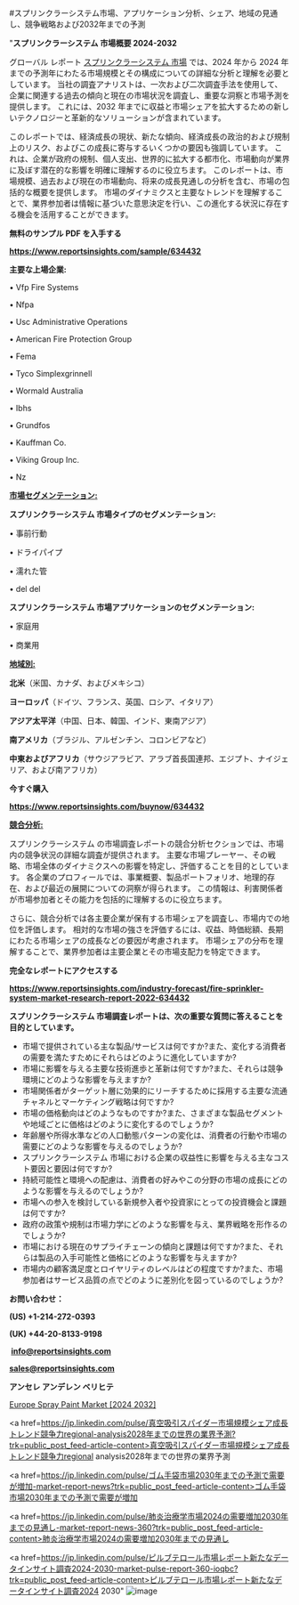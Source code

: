 #スプリンクラーシステム市場、アプリケーション分析、シェア、地域の見通し、競争戦略および2032年までの予測

"<strong>スプリンクラーシステム 市場概要 2024-2032</strong>

グローバル レポート <a href=https://www.reportsinsights.com/sample/634432>スプリンクラーシステム 市場</a> では、2024 年から 2024 年までの予測年にわたる市場規模とその構成についての詳細な分析と理解を必要としています。 当社の調査アナリストは、一次および二次調査手法を使用して、企業に関連する過去の傾向と現在の市場状況を調査し、重要な洞察と市場予測を提供します。 これには、2032 年までに収益と市場シェアを拡大​​するための新しいテクノロジーと革新的なソリューションが含まれています。

このレポートでは、経済成長の現状、新たな傾向、経済成長の政治的および規制上のリスク、およびこの成長に寄与するいくつかの要因も強調しています。 これは、企業が政府の規制、個人支出、世界的に拡大する都市化、市場動向が業界に及ぼす潜在的な影響を明確に理解するのに役立ちます。 このレポートは、市場規模、過去および現在の市場動向、将来の成長見通しの分析を含む、市場の包括的な概要を提供します。 市場のダイナミクスと主要なトレンドを理解することで、業界参加者は情報に基づいた意思決定を行い、この進化する状況に存在する機会を活用することができます。

<strong><b>無料のサンプル PDF を入手する</b></strong>

<a href=https://www.reportsinsights.com/sample/634432><strong><u>https://www.reportsinsights.com/sample/634432</u></strong></a>

<strong>主要な上場企業:</strong>

• Vfp Fire Systems 

• Nfpa 

• Usc Administrative Operations 

• American Fire Protection Group 

• Fema 

• Tyco Simplexgrinnell 

• Wormald Australia 

• Ibhs 

• Grundfos 

• Kauffman Co. 

• Viking Group Inc. 

• Nz

<strong><u>市場セグメンテーション</u></strong><strong><u>:</u></strong>

<strong>スプリンクラーシステム 市場タイプのセグメンテーション:</strong>

• 事前行動

• ドライパイプ

• 濡れた管

• del del

<strong>スプリンクラーシステム 市場アプリケーションのセグメンテーション:</strong>

• 家庭用

• 商業用

<strong><u>地域別</u></strong><strong><u>:</u></strong>

<strong>北米</strong>（米国、カナダ、およびメキシコ）

<strong>ヨーロッパ</strong>（ドイツ、フランス、英国、ロシア、イタリア）

<strong>アジア太平洋</strong>（中国、日本、韓国、インド、東南アジア）

<strong>南アメリカ</strong>（ブラジル、アルゼンチン、コロンビアなど）

<strong>中東およびアフリカ</strong>（サウジアラビア、アラブ首長国連邦、エジプト、ナイジェリア、および南アフリカ）

<strong>今すぐ購入</strong>

<a href=https://www.reportsinsights.com/buynow/634432><strong><u>https://www.reportsinsights.com/buynow/634432</u></strong></a>

<strong><u>競合分析:</u></strong>

スプリンクラーシステム の市場調査レポートの競合分析セクションでは、市場内の競争状況の詳細な調査が提供されます。 主要な市場プレーヤー、その戦略、市場全体のダイナミクスへの影響を特定し、評価することを目的としています。 各企業のプロフィールでは、事業概要、製品ポートフォリオ、地理的存在、および最近の展開についての洞察が得られます。 この情報は、利害関係者が市場参加者とその能力を包括的に理解するのに役立ちます。

さらに、競合分析では各主要企業が保有する市場シェアを調査し、市場内での地位を評価します。 相対的な市場の強さを評価するには、収益、時価総額、長期にわたる市場シェアの成長などの要因が考慮されます。 市場シェアの分布を理解することで、業界参加者は主要企業とその市場支配力を特定できます。

<strong>完全なレポートにアクセスする</strong>

<a href=https://www.reportsinsights.com/industry-forecast/fire-sprinkler-system-market-research-report-2022-634432><strong><u><b>https://www.reportsinsights.com/industry-forecast/fire-sprinkler-system-market-research-report-2022-634432</b></u></strong></a>

<strong><b>スプリンクラーシステム 市場調査レポートは、次の重要な質問に答えることを目的としています。</b></strong>
<ul>
  <li>市場で提供されている主な製品/サービスは何ですか?また、変化する消費者の需要を満たすためにそれらはどのように進化していますか?</li>
  <li>市場に影響を与える主要な技術進歩と革新は何ですか?また、それらは競争環境にどのような影響を与えますか?</li>
  <li>市場関係者がターゲット層に効果的にリーチするために採用する主要な流通チャネルとマーケティング戦略は何ですか?</li>
  <li>市場の価格動向はどのようなものですか?また、さまざまな製品セグメントや地域ごとに価格はどのように変化するのでしょうか?</li>
  <li>年齢層や所得水準などの人口動態パターンの変化は、消費者の行動や市場の需要にどのような影響を与えるのでしょうか?</li>
  <li>スプリンクラーシステム 市場における企業の収益性に影響を与える主なコスト要因と要因は何ですか?</li>
  <li>持続可能性と環境への配慮は、消費者の好みやこの分野の市場の成長にどのような影響を与えるのでしょうか?</li>
  <li>市場への参入を検討している新規参入者や投資家にとっての投資機会と課題は何ですか?</li>
  <li>政府の政策や規制は市場力学にどのような影響を与え、業界戦略を形作るのでしょうか?</li>
  <li>市場における現在のサプライチェーンの傾向と課題は何ですか?また、それらは製品の入手可能性と価格にどのような影響を与えますか?</li>
  <li>市場内の顧客満足度とロイヤリティのレベルはどの程度ですか?また、市場参加者はサービス品質の点でどのように差別化を図っているのでしょうか?</li>
</ul>
<strong>お問い合わせ：</strong>

<strong>(US) +1-214-272-0393</strong>

<strong>(UK) +44-20-8133-9198</strong>

<strong> </strong><a href=info@reportsinsights.com><strong><u>info@reportsinsights.com</u></strong></a>

<a href=sales@reportsinsights.com><strong><u>sales@reportsinsights.com</u></strong></a>

<strong>アンセレ アンデレン ベリヒテ</strong>

<a href=https://www.linkedin.com/pulse/europe-spray-paint-markets-2024-business-strategy-k5hof/>Europe Spray Paint Market [2024 2032]</a>

<a href=https://jp.linkedin.com/pulse/真空吸引スパイダー市場規模シェア成長トレンド競争力regional-analysis2028年までの世界の業界予測?trk=public_post_feed-article-content>真空吸引スパイダー市場規模シェア成長トレンド競争力regional analysis2028年までの世界の業界予測</a>

<a href=https://jp.linkedin.com/pulse/ゴム手袋市場2030年までの予測で需要が増加-market-report-news?trk=public_post_feed-article-content>ゴム手袋市場2030年までの予測で需要が増加</a>

<a href=https://jp.linkedin.com/pulse/肺炎治療学市場2024の需要増加2030年までの見通し-market-report-news-360?trk=public_post_feed-article-content>肺炎治療学市場2024の需要増加2030年までの見通し</a>

<a href=https://jp.linkedin.com/pulse/ピルブテロール市場レポート新たなデータインサイト調査2024-2030-market-pulse-report-360-ioqbc?trk=public_post_feed-article-content>ピルブテロール市場レポート新たなデータインサイト調査2024 2030</a>"
![image](https://github.com/aakesh123242/RIMarket/assets/158431203/44a64988-ce8f-401a-b224-b5f2da5d0c41)

